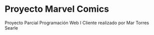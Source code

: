 # Proyecto Marvel Comics

Proyecto Parcial Programación Web I Cliente realizado por Mar Torres Searle